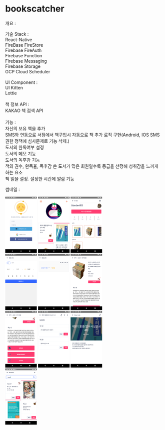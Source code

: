 # bookscatcher
개요 : <br/>

기술 Stack :<br/>
  React-Native<br/>
  FireBase FireStore<br/>
  Firebase FireAuth<br/>
  Firebase Function<br/>
  Firebase Messaging<br/>
  Firebase Storage<br/>
  GCP Cloud Scheduler<br />
  <br/>
UI Component :<br/>
  UI Kitten<br/>
  Lottie<br/>
  <br/>
책 정보 API :<br/>
  KAKAO 책 검색 API<br/>
  <br/>
기능 :<br/>
  자신의 보유 책을 추가<br/>
  SMS와 연동으로 서점에서 책구입시 자동으로 책 추가 로직 구현(Android, IOS SMS 권한 정책에 심사문제로 기능 삭제.)<br/>
  도서의 완독여부 설정<br/>
  도서의 메모 기능<br/>
  도서의 독후감 기능<br/>
  책의 권수, 완독율, 독후감 쓴 도서가 많은 회원일수록 등급을 산정해 성취감을 느끼게 하는 요소<br/>
  책 읽을 설정. 설정한 시간에 알람 기능 <br/>
  
썸네일 : <br/>
<div>
<img src="./assets/s0.png" width="20%" height:"200"></img>
<img src="./assets/s1.png" width="20%" height:"200"></img>
<img src="./assets/s2.png" width="20%" height:"200"></img><br/>
<img src="./assets/s3.png" width="20%" height:"200"></img>
<img src="./assets/s4.png" width="20%" height:"200"></img>
<img src="./assets/s5.png" width="20%" height:"200"></img><br/>
<img src="./assets/s6.png" width="20%" height:"200"></img>
<img src="./assets/s7.png" width="20%" height:"200"></img>
<img src="./assets/s8.png" width="20%" height:"200"></img><br/>
<img src="./assets/s9.png" width="20%" height:"200"></img>
</div>
